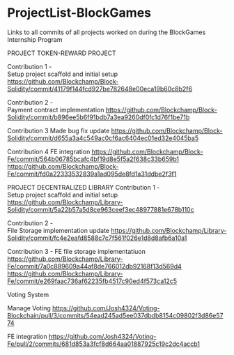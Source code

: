 # ProjectList-BlockGames

Links to all commits of all projects worked on during the BlockGames Internship Program

PROJECT TOKEN-REWARD PROJECT

Contribution 1 -  
Setup project scaffold and initial setup
https://github.com/Blockchamp/Block-Solidity/commit/41179f144fcd927be782648e00eca19b60c8b2f6

Contribution 2 -  
Payment contract implementation
https://github.com/Blockchamp/Block-Solidity/commit/b896ee5b6f91bdb7a3ea9260df0fc1d76f1be71b

Contribution 3
Made bug fix update 
https://github.com/Blockchamp/Block-Solidity/commit/d655a3a4c549ac0cf6ac6404ec01ed32e4045ba5

Contribution 4 
FE integration
https://github.com/Blockchamp/Block-Fe/commit/564b06785bcafc4bf19d8e5f5a2f638c33b659b1
https://github.com/Blockchamp/Block-Fe/commit/fd0a22333532839a1ad095de8fd1a31ddbe2f3f1


PROJECT DECENTRALIZED LIBRARY
Contribution 1 -  
Setup project scaffold and initial setup
https://github.com/Blockchamp/Library-Solidity/commit/5a22b57a5d8ce963ceef3ec48977881e678b110c


Contribution 2 -  
File Storage implementation update
https://github.com/Blockchamp/Library-Solidity/commit/fc4e2eafd8588c7c7f561f026e1d8d8afb6a10a1

Contribution 3 - 
FE file storage implementatiuon
https://github.com/Blockchamp/Library-Fe/commit/7a0c889609a44af8de766012db92168f13d569d4
https://github.com/Blockchamp/Library-Fe/commit/e269faac736af62235fb4517c90ed4f573ca12c5


Voting System

Manage Voting
https://github.com/Josh4324/Voting-Blockchain/pull/3/commits/54ead245ad5ee037dbdb8154c09802f3d86e5774 

FE integration
https://github.com/Josh4324/Voting-Fe/pull/2/commits/681d853a3fcf8d664aa01887925c19c2dc4accb1

